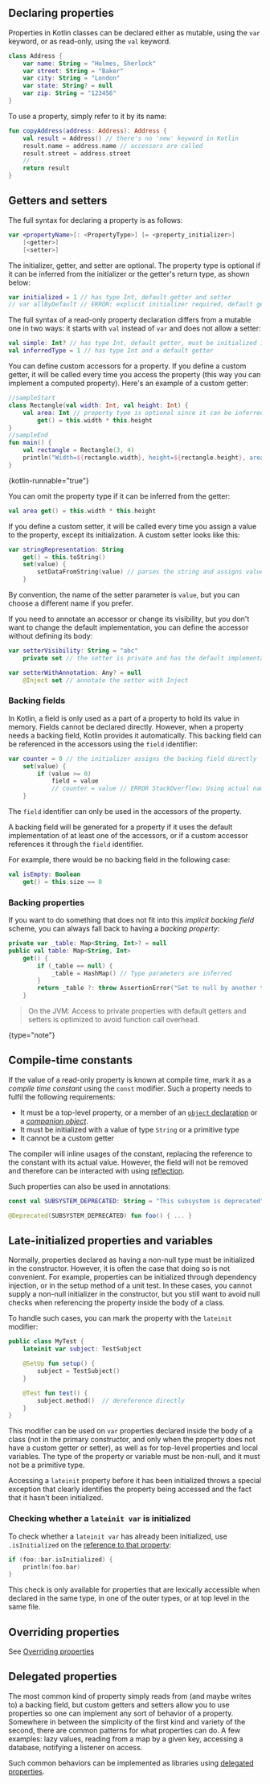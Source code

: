 [//]: # (title: Properties)

## Declaring properties

Properties in Kotlin classes can be declared either as mutable, using the `var` keyword, or as read-only, using the `val` keyword.

```kotlin
class Address {
    var name: String = "Holmes, Sherlock"
    var street: String = "Baker"
    var city: String = "London"
    var state: String? = null
    var zip: String = "123456"
}
```

To use a property, simply refer to it by its name:

```kotlin
fun copyAddress(address: Address): Address {
    val result = Address() // there's no 'new' keyword in Kotlin
    result.name = address.name // accessors are called
    result.street = address.street
    // ...
    return result
}
```

## Getters and setters

The full syntax for declaring a property is as follows:

```kotlin
var <propertyName>[: <PropertyType>] [= <property_initializer>]
    [<getter>]
    [<setter>]
```

The initializer, getter, and setter are optional. The property type is optional if it can be inferred from the initializer
or the getter's return type, as shown below:

```kotlin
var initialized = 1 // has type Int, default getter and setter
// var allByDefault // ERROR: explicit initializer required, default getter and setter implied
```

The full syntax of a read-only property declaration differs from a mutable one in two ways: it starts with `val` instead
of `var` and does not allow a setter:

```kotlin
val simple: Int? // has type Int, default getter, must be initialized in constructor
val inferredType = 1 // has type Int and a default getter
```

You can define custom accessors for a property. If you define a custom getter, it will be called every time you access
the property (this way you can implement a computed property). Here's an example of a custom getter:

```kotlin
//sampleStart
class Rectangle(val width: Int, val height: Int) {
    val area: Int // property type is optional since it can be inferred from the getter's return type
        get() = this.width * this.height
}
//sampleEnd
fun main() {
    val rectangle = Rectangle(3, 4)
    println("Width=${rectangle.width}, height=${rectangle.height}, area=${rectangle.area}")
}
```
{kotlin-runnable="true"}

You can omit the property type if it can be inferred from the getter:

```kotlin
val area get() = this.width * this.height
```

If you define a custom setter, it will be called every time you assign a value to the property, except its initialization.
A custom setter looks like this:

```kotlin
var stringRepresentation: String
    get() = this.toString()
    set(value) {
        setDataFromString(value) // parses the string and assigns values to other properties
    }
```

By convention, the name of the setter parameter is `value`, but you can choose a different name if you prefer.

If you need to annotate an accessor or change its visibility, but you don't want to change the default implementation,
you can define the accessor without defining its body:

```kotlin
var setterVisibility: String = "abc"
    private set // the setter is private and has the default implementation

var setterWithAnnotation: Any? = null
    @Inject set // annotate the setter with Inject
```

### Backing fields

In Kotlin, a field is only used as a part of a property to hold its value in memory. Fields cannot be declared directly.
However, when a property needs a backing field, Kotlin provides it automatically. This backing field can be referenced in
the accessors using the `field` identifier:

```kotlin
var counter = 0 // the initializer assigns the backing field directly
    set(value) {
        if (value >= 0)
            field = value
            // counter = value // ERROR StackOverflow: Using actual name 'counter' would make setter recursive
    }
```

The `field` identifier can only be used in the accessors of the property.

A backing field will be generated for a property if it uses the default implementation of at least one of the accessors,
or if a custom accessor references it through the `field` identifier.

For example, there would be no backing field in the following case:

```kotlin
val isEmpty: Boolean
    get() = this.size == 0
```

### Backing properties

If you want to do something that does not fit into this _implicit backing field_ scheme, you can always fall back to having
a _backing property_:

```kotlin
private var _table: Map<String, Int>? = null
public val table: Map<String, Int>
    get() {
        if (_table == null) {
            _table = HashMap() // Type parameters are inferred
        }
        return _table ?: throw AssertionError("Set to null by another thread")
    }
```

> On the JVM: Access to private properties with default getters and setters is optimized to avoid function call overhead.
>
{type="note"}

## Compile-time constants

If the value of a read-only property is known at compile time, mark it as a _compile time constant_ using the `const` modifier.
Such a property needs to fulfil the following requirements:

* It must be a top-level property, or a member of an [`object` declaration](object-declarations.md#object-declarations-overview) or a _[companion object](object-declarations.md#companion-objects)_.
* It must be initialized with a value of type `String` or a primitive type
* It cannot be a custom getter

The compiler will inline usages of the constant, replacing the reference to the constant with its actual value. However, the field will not be removed and therefore can be interacted with using [reflection](reflection.md).

Such properties can also be used in annotations:

```kotlin
const val SUBSYSTEM_DEPRECATED: String = "This subsystem is deprecated"

@Deprecated(SUBSYSTEM_DEPRECATED) fun foo() { ... }
```

## Late-initialized properties and variables

Normally, properties declared as having a non-null type must be initialized in the constructor.
However, it is often the case that doing so is not convenient. For example, properties can be initialized through dependency
injection, or in the setup method of a unit test. In these cases, you cannot supply a non-null initializer in the constructor,
but you still want to avoid null checks when referencing the property inside the body of a class.

To handle such cases, you can mark the property with the `lateinit` modifier:

```kotlin
public class MyTest {
    lateinit var subject: TestSubject

    @SetUp fun setup() {
        subject = TestSubject()
    }

    @Test fun test() {
        subject.method()  // dereference directly
    }
}
```

This modifier can be used on `var` properties declared inside the body of a class (not in the primary constructor,
and only when the property does not have a custom getter or setter), as well as for top-level properties and local variables.
The type of the property or variable must be non-null, and it must not be a primitive type.

Accessing a `lateinit` property before it has been initialized throws a special exception that clearly identifies the property
being accessed and the fact that it hasn't been initialized.

### Checking whether a `lateinit var` is initialized

To check whether a `lateinit var` has already been initialized, use `.isInitialized` on the [reference to that property](reflection.md#property-references):

```kotlin
if (foo::bar.isInitialized) {
    println(foo.bar)
}
```

This check is only available for properties that are lexically accessible when declared in the same type, in one of the
outer types, or at top level in the same file.

## Overriding properties

See [Overriding properties](inheritance.md#overriding-properties)

## Delegated properties

The most common kind of property simply reads from (and maybe writes to) a backing field, but custom getters and setters
allow you to use properties so one can implement any sort of behavior of a property.
Somewhere in between the simplicity of the first kind and variety of the second, there are common patterns for what properties
can do. A few examples: lazy values, reading from a map by a given key, accessing a database, notifying a listener on access.

Such common behaviors can be implemented as libraries using [delegated properties](delegated-properties.md).
